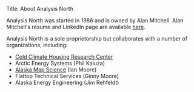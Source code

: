 Title: About Analysis North

Analysis North was started in 1986 and is owned by Alan Mitchell. Alan Mitchell's resume and LinkedIn page are available 
[here](http://www.linkedin.com/pub/alan-mitchell/59/759/a80).

Analysis North is a sole proprietorship but collaborates with a number of organizations, including:

- [Cold Climate Housing Research Center](http://cchrc.org/)
- Arctic Energy Systems (Phil Kaluza)
- [Alaska Map Science](http://alaskamapscience.com/) (Ian Moore)
- Flattop Technical Services (Ginny Moore)
- Alaska Energy Engineering (Jim Rehfeldt)

